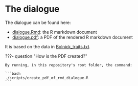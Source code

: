 # The dialogue

The dialogue can be found here:

- [dialogue.Rmd](https://github.com/richelbilderbeek/paper_critical_ai/blob/main/docs/dialogue/dialogue.Rmd): 
  the R markdown document
- [dialogue.pdf](dialogue.pdf): a PDF of the rendered R markdown document

It is based on the data in [Bolnick_traits.txt](Bolnick_traits.txt).

???- question "How is the PDF created?"

    By running, in this repository's root folder, the command:

    ```bash
    ./scripts/create_pdf_of_rmd_dialogue.R
    ```
